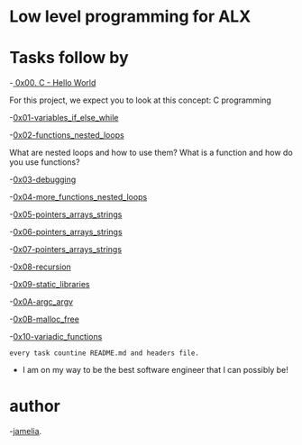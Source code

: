 # Low level programming for ALX


# Tasks follow by

-[ 0x00. C - Hello World](https://github.com/mermaidseaweav/alx-low_level_programming/tree/master/0x00-hello_world)

For this project, we expect you to look at this concept: C programming


-[0x01-variables_if_else_while](https://github.com/mermaidseaweav/alx-low_level_programming/tree/master/0x01-variables_if_else_while)


-[0x02-functions_nested_loops](https://github.com/mermaidseaweav/alx-low_level_programming/tree/master/0x02-functions_nested_loops)

What are nested loops and how to use them?
What is a function and how do you use functions?


-[0x03-debugging](https://github.com/mermaidseaweav/alx-low_level_programming/tree/master/0x03-debugging)


-[0x04-more_functions_nested_loops](https://github.com/mermaidseaweav/alx-low_level_programming/tree/master/0x04-more_functions_nested_loops)


-[0x05-pointers_arrays_strings](https://github.com/mermaidseaweav/alx-low_level_programming/tree/master/0x05-pointers_arrays_strings)


-[0x06-pointers_arrays_strings](https://github.com/mermaidseaweav/alx-low_level_programming/tree/master/0x06-pointers_arrays_strings)


-[0x07-pointers_arrays_strings](https://github.com/mermaidseaweav/alx-low_level_programming/tree/master/0x07-pointers_arrays_strings)


-[0x08-recursion](https://github.com/mermaidseaweav/alx-low_level_programming/tree/master/0x08-recursion)


-[0x09-static_libraries](https://github.com/mermaidseaweav/alx-low_level_programming/tree/master/0x09-static_libraries)


-[0x0A-argc_argv](https://github.com/mermaidseaweav/alx-low_level_programming/tree/master/0x0A-argc_argv)


-[0x0B-malloc_free](https://github.com/mermaidseaweav/alx-low_level_programming/tree/master/0x0B-malloc_free)

-[0x10-variadic_functions](https://github.com/mermaidseaweav/alx-low_level_programming/tree/master/0x10-variadic_functions)

    every task countine README.md and headers file.
    
    
- I am on my way to be the best software engineer that I can possibly be!

# author 
-[jamelia](https://www.linkedin.com/in/gamelia-ahmed/).
   
